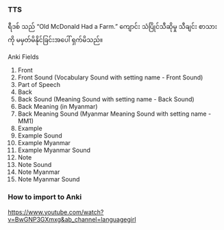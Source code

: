 ### TTS

ရီဒစ် သည် <lang xml:lang="en-GB"> “Old McDonald Had a Farm.”</lang> ကျောင်း သံပြိုင်သီဆိုမှု သီချင်း စာသားကို မမှတ်မိနိုင်ခြင်းအပေါ် ရှက်မိသည်။

Anki Fields

1. Front
2. Front Sound (Vocabulary Sound with setting name - Front Sound)
3. Part of Speech
4. Back
5. Back Sound (Meaning Sound with setting name - Back Sound)
6. Back Meaning (in Myanmar)
7. Back Meaning Sound (Myanmar Meaning Sound with setting name - MM1)
8. Example
9. Example Sound
10. Example Myanmar
11. Example Myanmar Sound
12. Note
13. Note Sound
14. Note Myanmar
15. Note Myanmar Sound


### How to import to Anki
https://www.youtube.com/watch?v=BwGNP3GXmxg&ab_channel=languagegirl
